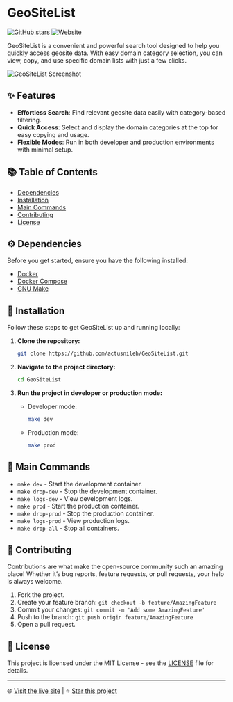# GeoSiteList

[![GitHub stars](https://img.shields.io/github/stars/actusnileh/GeoSiteList)](https://github.com/actusnileh/GeoSiteList/stargazers)
[![Website](https://img.shields.io/badge/website-live-brightgreen)](https://actusnileh.github.io/GeoSiteList/)

GeoSiteList is a convenient and powerful search tool designed to help you quickly access geosite data. With easy domain category selection, you can view, copy, and use specific domain lists with just a few clicks.

![GeoSiteList Screenshot](https://i.imgur.com/tHd1fWW.png)

## ✨ Features

- **Effortless Search**: Find relevant geosite data easily with category-based filtering.
- **Quick Access**: Select and display the domain categories at the top for easy copying and usage.
- **Flexible Modes**: Run in both developer and production environments with minimal setup.

## 📚 Table of Contents

- [Dependencies](#dependencies)
- [Installation](#installation)
- [Main Commands](#main-commands)
- [Contributing](#contributing)
- [License](#license)

## ⚙️ Dependencies

Before you get started, ensure you have the following installed:

- [Docker](https://www.docker.com/get-started)
- [Docker Compose](https://docs.docker.com/compose/install/)
- [GNU Make](https://www.gnu.org/software/make/)

## 🚀 Installation

Follow these steps to get GeoSiteList up and running locally:

1. **Clone the repository:**
    ```bash
    git clone https://github.com/actusnileh/GeoSiteList.git
    ```

2. **Navigate to the project directory:**
    ```bash
    cd GeoSiteList
    ```

3. **Run the project in developer or production mode:**
    - Developer mode:
      ```bash
      make dev
      ```
    - Production mode:
      ```bash
      make prod
      ```

## 🔧 Main Commands

- `make dev` - Start the development container.
- `make drop-dev` - Stop the development container.
- `make logs-dev` - View development logs.
- `make prod` - Start the production container.
- `make drop-prod` - Stop the production container.
- `make logs-prod` - View production logs.
- `make drop-all` - Stop all containers.

## 🤝 Contributing

Contributions are what make the open-source community such an amazing place! Whether it’s bug reports, feature requests, or pull requests, your help is always welcome.

1. Fork the project.
2. Create your feature branch: `git checkout -b feature/AmazingFeature`
3. Commit your changes: `git commit -m 'Add some AmazingFeature'`
4. Push to the branch: `git push origin feature/AmazingFeature`
5. Open a pull request.

## 📄 License

This project is licensed under the MIT License - see the [LICENSE](LICENSE) file for details.

---

🌐 [Visit the live site](https://actusnileh.github.io/GeoSiteList/) | ⭐ [Star this project](https://github.com/actusnileh/GeoSiteList/stargazers)

